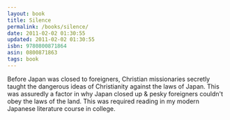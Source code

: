 ```yaml
---
layout: book
title: Silence
permalink: /books/silence/
date: 2011-02-02 01:30:55
updated: 2011-02-02 01:30:55
isbn: 9780800871864
asin: 0800871863
tags: book
---
```

Before Japan was closed to foreigners, Christian missionaries secretly taught
the dangerous ideas of Christianity against the laws of Japan. This was
assuredly a factor in why Japan closed up & pesky foreigners couldn't obey
the laws of the land. This was required reading in my modern Japanese
literature course in college.
